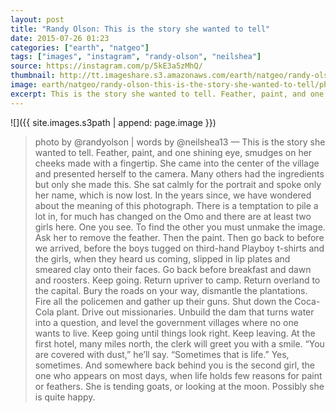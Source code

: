 ```yaml
---
layout: post
title: "Randy Olson: This is the story she wanted to tell"
date: 2015-07-26 01:23
categories: ["earth", "natgeo"]
tags: ["images", "instagram", "randy-olson", "neilshea"]
source: https://instagram.com/p/5kE3a5zMhQ/
thumbnail: http://tt.imageshare.s3.amazonaws.com/earth/natgeo/randy-olson-this-is-the-story-she-wanted-to-tell/thumbs/photo.gif
image: earth/natgeo/randy-olson-this-is-the-story-she-wanted-to-tell/photo.jpg
excerpt: This is the story she wanted to tell. Feather, paint, and one shining eye, smudges on her cheeks made with a fingertip.
---
```


![]({{ site.images.s3path | append: page.image }})


> photo by @randyolson | words by @neilshea13 — This is the story she
> wanted to tell. Feather, paint, and one shining eye, smudges on her
> cheeks made with a fingertip. She came into the center of the
> village and presented herself to the camera. Many others had the
> ingredients but only she made this. She sat calmly for the portrait
> and spoke only her name, which is now lost. In the years since, we
> have wondered about the meaning of this photograph. There is a
> temptation to pile a lot in, for much has changed on the Omo and
> there are at least two girls here. One you see. To find the other
> you must unmake the image. Ask her to remove the feather. Then the
> paint. Then go back to before we arrived, before the boys tugged on
> third-hand Playboy t-shirts and the girls, when they heard us
> coming, slipped in lip plates and smeared clay onto their faces. Go
> back before breakfast and dawn and roosters. Keep going. Return
> upriver to camp. Return overland to the capital. Bury the roads on
> your way, dismantle the plantations. Fire all the policemen and
> gather up their guns. Shut down the Coca-Cola plant. Drive out
> missionaries. Unbuild the dam that turns water into a question, and
> level the government villages where no one wants to live. Keep going
> until things look right. Keep leaving. At the first hotel, many
> miles north, the clerk will greet you with a smile. “You are covered
> with dust,” he’ll say. “Sometimes that is life.” Yes, sometimes. And
> somewhere back behind you is the second girl, the one who appears on
> most days, when life holds few reasons for paint or feathers. She is
> tending goats, or looking at the moon. Possibly she is quite happy.

